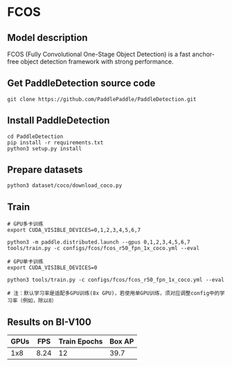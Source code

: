 # FCOS

## Model description
FCOS (Fully Convolutional One-Stage Object Detection) is a fast anchor-free object detection framework with strong performance.

## Get PaddleDetection source code

```
git clone https://github.com/PaddlePaddle/PaddleDetection.git
```

## Install PaddleDetection

```
cd PaddleDetection
pip install -r requirements.txt
python3 setup.py install
```

## Prepare datasets

```
python3 dataset/coco/download_coco.py
```

## Train

```
# GPU多卡训练
export CUDA_VISIBLE_DEVICES=0,1,2,3,4,5,6,7

python3 -m paddle.distributed.launch --gpus 0,1,2,3,4,5,6,7 tools/train.py -c configs/fcos/fcos_r50_fpn_1x_coco.yml --eval

# GPU单卡训练
export CUDA_VISIBLE_DEVICES=0

python3 tools/train.py -c configs/fcos/fcos_r50_fpn_1x_coco.yml --eval

# 注：默认学习率是适配多GPU训练(8x GPU)，若使用单GPU训练，须对应调整config中的学习率（例如，除以8）

```

## Results on BI-V100

| GPUs | FPS | Train Epochs | Box AP	  |
|------|-----|--------------|------|
| 1x8  | 8.24 | 12           | 39.7 |
